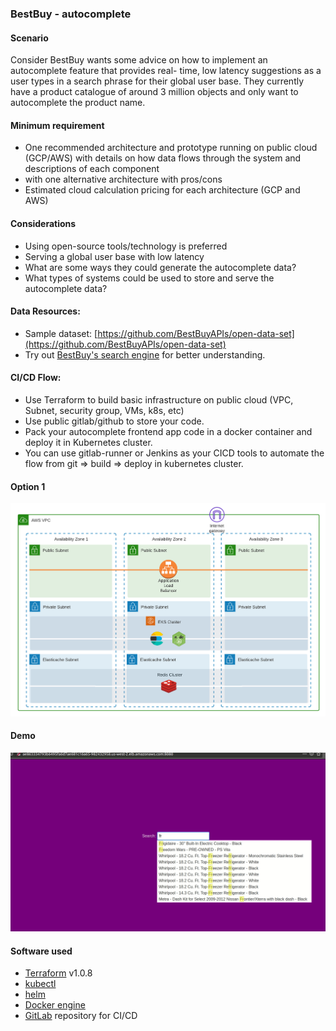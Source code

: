 ### BestBuy - autocomplete

#### Scenario

Consider BestBuy wants some advice on how to implement an autocomplete feature that provides real-
time, low latency suggestions as a user types in a search phrase for their global user base. They currently
have a product catalogue of around 3 million objects and only want to autocomplete the product name.

#### Minimum requirement

- One recommended architecture and prototype running on public cloud (GCP/AWS) with details on how data flows through the system and descriptions of each component
- with one alternative architecture with pros/cons
- Estimated cloud calculation pricing for each architecture (GCP and AWS)

#### Considerations

- Using open-source tools/technology is preferred
- Serving a global user base with low latency
- What are some ways they could generate the autocomplete data?
- What types of systems could be used to store and serve the autocomplete data?

#### Data Resources:

- Sample dataset: [https://github.com/BestBuyAPIs/open-data-set](https://github.com/BestBuyAPIs/open-data-set)
- Try out [BestBuy's search engine](https://www.bestbuy.com/) for better understanding.

#### CI/CD Flow:

- Use Terraform to build basic infrastructure on public cloud (VPC, Subnet, security group, VMs, k8s, etc)
- Use public gitlab/github to store your code.
- Pack your autocomplete frontend app code in a docker container and deploy it in Kubernetes cluster.
- You can use gitlab-runner or Jenkins as your CICD tools to automate the flow from git => build => deploy in kubernetes cluster.

#### Option 1

![arch1](images/bestbuy-arch1.png)

#### Demo

![demo](images/cloud.gif)

#### Software used

- [Terraform](https://www.terraform.io/) v1.0.8
- [kubectl](https://kubernetes.io/docs/tasks/tools/install-kubectl/)
- [helm](https://helm.sh/)
- [Docker engine](https://docs.docker.com/get-docker/)
- [GitLab](https://about.gitlab.com/) repository for CI/CD
